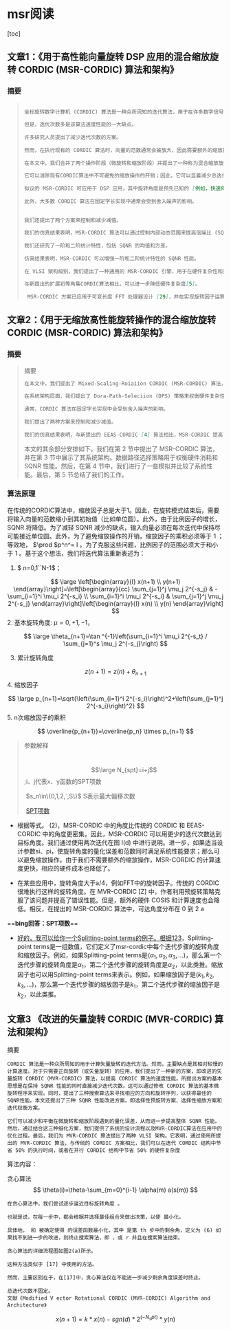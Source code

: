 # msr阅读

[toc] 



##  文章1：《用于高性能向量旋转 DSP 应用的混合缩放旋转 CORDIC (MSR-CORDIC) 算法和架构》





### 摘要

> ```markdown
> 
> 坐标旋转数字计算机 (CORDIC) 算法是一种众所周知的迭代算法，用于在许多数字信号处理 (DSP) 应用中执行矢量旋转。
>   
> 但是，迭代次数多是该算法速度性能的一大缺点。
>   
> 许多研究人员提出了减少迭代次数的方案。
>   
> 然而，在执行现有的 CORDIC 算法时，向量的范数通常会被放大，因此需要额外的缩放操作来提供归一化的输出。
>   
> 在本文中，我们合并了两个操作阶段（微旋转和缩放阶段）并提出了一种称为混合缩放旋转坐标旋转数字计算机（MSR-CORDIC）算法的新矢量旋转方案。
>   
> 它可以消除现有CORDIC算法中不可避免的缩放操作的开销；因此，它可以显着减少总迭代次数，从而提高速度性能。
>   
> 拟议的 MSR-CORDIC 可应用于 DSP 应用，其中旋转角度是预先已知的 [例如，快速傅立叶变换 (FFT) 处理器设计中的旋转因子]。
>   
> 此外，大多数 CORDIC 算法在固定字长实现中通常会受到舍入噪声的影响。
> 
>   
> 我们还提出了两个方案来控制和减少减值。
>   
> 我们的仿真结果表明，MSR-CORDIC 算法可以通过控制内部动态范围来提高信噪比 (SQNR) 性能。
>   
> 我们还研究了一阶和二阶统计特性，包括 SQNR 的均值和方差。
>   
> 仿真结果表明，MSR-CORDIC 可以增强一阶和二阶统计特性的 SQNR 性能。
>   
> 在 VLSI 架构级别，我们提出了一种通用的 MSR-CORDIC 引擎，用于在硬件复杂性和量化误差性能之间进行权衡。
>   
> 与新提出的扩展初等角集CORDIC算法相比，可以进一步降低硬件复杂度[5]。
>   
>  MSR-CORDIC 方案已应用于可变长度 FFT 处理器设计 [29]，并在实现旋转因子运算时显着减少了硬件。
> ```

## 文章2：《用于无缩放高性能旋转操作的混合缩放旋转 CORDIC (MSR-CORDIC) 算法和架构》

### 摘要

> 摘要
>
> ```markdown
> 在本文中，我们提出了 Mixed-Scaling-Roiaiion CORDIC (MSR-CORDIC) 算法，该算法融合了传统 CORDIC 算法中的微旋转操作和缩放操作，以消除缩放操作的开销。
>   
> 在系统架构层面，我们提出了 Dora-Path-Seleciion (DPS) 策略来权衡硬件复杂性和量化误差性能。
>   
> 通常，CORDIC 算法在固定字长实现中会受到舍入噪声的影响。
>   
> 我们提出了两种方案来控制和减少减值。
>   
> 我们的仿真结果表明，与新提出的 EEAS-CORDIC [4] 算法相比，MSR-CORDIC 提高了 SQNR 性能、计算速度（减少迭代次数）并降低了硬件复杂度。
> ```
>
> 
>
> 本文的其余部分安排如下。我们在第 2 节中提出了 MSR-CORDIC 算法，并在第 3 节中展示了其系统架构。数据路径选择策略用于权衡硬件消耗和 SQNR 性能。然后，在第 4 节中，我们进行了一些模拟并比较了系统性能。最后，第 5 节总结了我们的工作。

### 算法原理

在传统的CORDIC算法中，缩放因子总是大于1。因此，在旋转模式结束后，需要将输入向量的范数缩小到其初始值（比如单位圆）。此外，由于比例因子的增长，SQNR 将降低。为了减轻 SQNR 减少的缺点，输入向量必须在每次迭代中保持尽可能接近单位圆。此外，为了避免缩放操作的开销，缩放因子的乘积必须等于 1 ；等效地， $\prod $p^n^= I 。为了克服这些问题，比例因子的范围必须大于和小于 1 。基于这个想法，我们将迭代算法重新表述为：

1. $ n=0,1``N-1$；

$$
\large
\left[\begin{array}{l}
x(n+1) \\
y(n+1)
\end{array}\right]=\left[\begin{array}{cc}
\sum_{j=1}^j \mu_j 2^{-s_j} & -\sum_{i=1}^i \mu_i 2^{-s_i} \\
\sum_{i=1}^i \mu_i 2^{-s_i} & \sum_{j=1}^j \mu_j 2^{-s_j}
\end{array}\right]\left[\begin{array}{l}
x(n) \\
y(n)
\end{array}\right]
$$
2. 基本旋转角度: $\mu=0,+1,-1$，

$$
\large
\theta_{n+1}=\tan ^{-1}\left(\sum_{i=1}^i \mu_i 2^{-s_t} / \sum_{j=1}^s \mu_j 2^{-s_j}\right)
$$

3. 累计旋转角度

$$
z(n+1)=z(n)+\theta_{n+1}
$$
4. 缩放因子

$$
\large
p_{n+1}=\sqrt{\left(\sum_{i=1}^i 2^{-s_i}\right)^2+\left(\sum_{j=1}^j 2^{-s_i}\right)^2}
$$
5. n次缩放因子的乘积

$$
\overline{p_{n+1}}=\overline{p_n} \times p_{n+1}
$$



> 
>
> 参数解释
>
> ​							$$\large N_{spt}=i+j$$;i、j代表x、y函数的SPT项数
>
> ​							$s_n\in\{0,1,2,`,S\}$ S表示最大偏移次数
>
> ​							[SPT项数](#SPT)



+ 根据等式。 (2)，MSR-CORDIC 中的角度比传统的 CORDIC 和 EEAS-CORDIC 中的角度更密集，因此，MSR-CORDIC 可以用更少的迭代次数达到目标角度。我们通过使用两次迭代在图 I(d) 中进行说明。进一步，如果适当设计参数si、pi，使旋转角度的量化误差和范数同时满足系统性能要求；那么可以避免缩放操作。由于我们不需要额外的缩放操作，MSR-CORDIC 的计算速度更快，相应的硬件成本也降低了。

+ 在某些应用中，旋转角度大于a/4，例如FFT中的旋转因子。传统的 CORDIC 很难执行这样的旋转角度。在 MVR-CORDIC [Z] 中，作者利用预旋转策略克服了该问题并提高了错误性能。但是，额外的硬件 COSIS 和计算速度也会降低。相反，在提出的 MSR-CORDIC 算法中，可达角度分布在 0 到 2 a

==**bing回答：SPT项数**==

<a name="SPT"></a>

+ [好的，我可以给你一个Splitting-point terms的例子。根据](https://ieeexplore.ieee.org/abstract/document/6275505/)[1](https://ieeexplore.ieee.org/abstract/document/6275505/)[2](https://dl.acm.org/doi/abs/10.1109/TSP.2012.2214218)[3](https://oar.a-star.edu.sg/storage/v/vdqn75z70o/revised-tsp-fft.pdf)，Splitting-point terms是一组数值，它们定义了msr-cordic中每个迭代步骤的旋转角度和缩放因子。例如，如果Splitting-point terms是$(\alpha_1,\alpha_2,\alpha_3,…)$，那么第一个迭代步骤的旋转角度是$\alpha_1$，第二个迭代步骤的旋转角度是$\alpha_2$，以此类推。缩放因子也可以用Splitting-point terms来表示。例如，如果缩放因子是$(k_1,k_2,k_3,…)$，那么第一个迭代步骤的缩放因子是$k_1$，第二个迭代步骤的缩放因子是$k_2$，以此类推。

## 文章3 《改进的矢量旋转 CORDIC (MVR-CORDIC) 算法和架构》

摘要

```
CORDIC 算法是一种众所周知的用于计算矢量旋转的迭代方法。然而，主要缺点是其相对较慢的计算速度。对于只需要正向旋转（或矢量旋转）的应用，我们提出了一种新的方案，即改进的矢量旋转 CORDIC（MVR-CORDIC）算法，以提高 CORDIC 算法的速度性能。所提出方案的基本思想是在保持 SQNR 性能的同时直接减少迭代次数。这可以通过修改 CORDIC 算法的基本微旋转程序来实现。同时，提出了三种搜索算法来寻找相应的方向和旋转序列，以获得最佳的SQNR性能。本文还提出了三种 SQNR 性能改进方案。即选择性预旋转方案、选择性缩放方案和迭代权衡方案。

它们可以减少和平衡在微旋转和缩放阶段遇到的量化误差，从而进一步提高整体 SQNR 性能。然后，通过结合这三种细化方案，我们提供了系统的设计流程以及MVR-CORDIC算法在应用中的优化过程。最后，我们为 MVR-CORDIC 算法提出了两种 VLSI 架构。它表明，通过使用所提出的 MVR-CORDIC 算法，与传统的 CORDIC 方案相比，我们可以在迭代 CORDIC 结构中节省 50% 的执行时间，或者在并行 CORDIC 结构中节省 50% 的硬件复杂度
```

算法内容：

贪心算法
$$
\theta(i)=\theta-\sum_{m=0}^{i-1} \alpha(m) a(s(m))
$$


```
在贪心算法中，我们尝试逐步逼近目标旋转角度 。
  
也就是说，在每一步中，都会根据并选择最佳组合来做出决策，以使 最小化。
  
具体地， 和 被确定使得 的误差函数最小化，其中 是第 th 步中的剩余角，定义为 (6) 如果找不到进一步的改进，则终止搜索算法，即 ，或 r 并且在搜索算法结束。
  
贪心算法的详细流程图如图2(a)所示。
  
这种方法类似于 [17] 中使用的方法。
  
然而，主要区别在于，在[17]中，贪心算法仅在不能进一步减少剩余角度误差时终止。
  
总迭代次数不固定。
文献《Modified V ector Rotational CORDIC (MVR-CORDIC) Algorithm and Architecture》
```

$$
x(n+1) = k * x(n) - sgn(d) * 2^(-N_spt) * y(n)
$$

